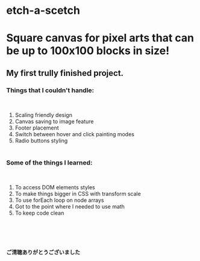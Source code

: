 # etch-a-scetch

<h1>Square canvas for pixel arts that can be up to 100x100 blocks in size!</h1>

<h2>My first trully finished project.</h2>
<h3>Things that I couldn't handle:</h3><br>
<ol>
<li>Scaling friendly design</li>
<li>Canvas saving to image feature</li>
<li>Footer placement</li>
<li>Switch between hover and click painting modes</li>
<li>Radio buttons styling</li><br>
</ol>

<h3>Some of the things I learned:</h3><br>
<ol>
<li>To access DOM elements styles</li>
<li>To make things bigger in CSS with transform scale</li>
<li>To use forEach loop on node arrays</li>
<li>Got to the point where I needed to use math</li>
<li>To keep code clean</li><br>
</ol>
<br><br>
<h4>ご清聴ありがとうございました</h4>
